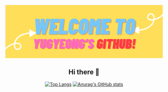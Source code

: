 <div align=center>
<p align='center'>
    <img src="./yugyeongjo.png" alt="Profile Image" />
</p>

## Hi there 👋

[![Top Langs](https://github-readme-stats.vercel.app/api/top-langs/?username=YugyeongJo)](https://github.com/anuraghazra/github-readme-stats)
[![Anurag's GitHub stats](https://github-readme-stats.vercel.app/api?username=YugyeongJo&show_icons=true&theme=radical)](https://github.com/anuraghazra/github-readme-stats)

</div>

<!--
**YugyeongJo/YugyeongJo** is a ✨ _special_ ✨ repository because its `README.md` (this file) appears on your GitHub profile.

Here are some ideas to get you started:

- 🔭 I’m currently working on ...
- 🌱 I’m currently learning ...
- 👯 I’m looking to collaborate on ...
- 🤔 I’m looking for help with ...
- 💬 Ask me about ...
- 📫 How to reach me: ...
- 😄 Pronouns: ...
- ⚡ Fun fact: ...
-->
